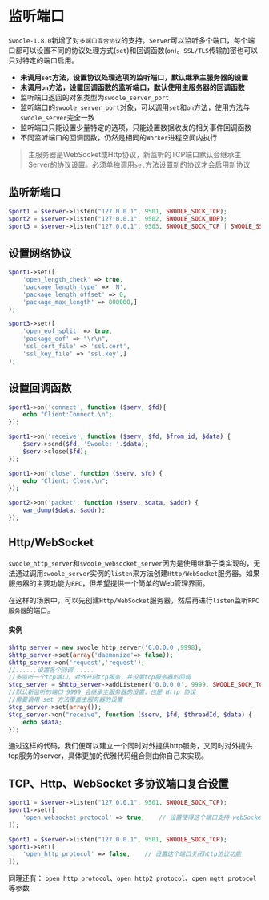 # 监听端口

 `Swoole-1.8.0`新增了对`多端口混合协议`的支持。`Server`可以监听多个端口，每个端口都可以设置不同的协议处理方式(`set`)和回调函数(`on`)。`SSL/TLS`传输加密也可以只对特定的端口启用。

* **未调用`set`方法，设置协议处理选项的监听端口，默认继承主服务器的设置**
* **未调用`on`方法，设置回调函数的监听端口，默认使用主服务器的回调函数**
* 监听端口返回的对象类型为`swoole_server_port`
* 监听端口的`swoole_server_port`对象，可以调用`set`和`on`方法，使用方法与`swoole_server`完全一致
* 监听端口只能设置少量特定的选项，只能设置数据收发的相关事件回调函数
* 不同监听端口的回调函数，仍然是相同的`Worker`进程空间内执行

> 主服务器是WebSocket或Http协议，新监听的TCP端口默认会继承主Server的协议设置。必须单独调用`set`方法设置新的协议才会启用新协议

监听新端口
----
```php
$port1 = $server->listen("127.0.0.1", 9501, SWOOLE_SOCK_TCP);
$port2 = $server->listen("127.0.0.1", 9502, SWOOLE_SOCK_UDP);
$port3 = $server->listen("127.0.0.1", 9503, SWOOLE_SOCK_TCP | SWOOLE_SSL);
```

设置网络协议
----
```php
$port1->set([
	'open_length_check' => true,
	'package_length_type' => 'N',
	'package_length_offset' => 0,
	'package_max_length' => 800000,]
);

$port3->set([
	'open_eof_split' => true,
	'package_eof' => "\r\n",
	'ssl_cert_file' => 'ssl.cert',
	'ssl_key_file' => 'ssl.key',]
);
```

设置回调函数
-----
```php
$port1->on('connect', function ($serv, $fd){
    echo "Client:Connect.\n";
});

$port1->on('receive', function ($serv, $fd, $from_id, $data) {
    $serv->send($fd, 'Swoole: '.$data);
    $serv->close($fd);
});

$port1->on('close', function ($serv, $fd) {
    echo "Client: Close.\n";
});

$port2->on('packet', function ($serv, $data, $addr) {
    var_dump($data, $addr);
});
```

Http/WebSocket
----
`swoole_http_server`和`swoole_websocket_server`因为是使用继承子类实现的，无法通过调用`swoole_server`实例的`listen`来方法创建`Http/WebSocket`服务器。如果服务器的主要功能为`RPC`，但希望提供一个简单的Web管理界面。

在这样的场景中，可以先创建`Http/WebSocket`服务器，然后再进行`listen`监听`RPC服务器`的端口。

#### 实例
```php
$http_server = new swoole_http_server('0.0.0.0',9998); 
$http_server->set(array('daemonize'=> false));
$http_server->on('request','request');
//......设置各个回调......
//多监听一个tcp端口，对外开启tcp服务，并设置tcp服务器的回调
$tcp_server = $http_server->addListener('0.0.0.0', 9999, SWOOLE_SOCK_TCP);
//默认新监听的端口 9999 会继承主服务器的设置，也是 Http 协议
//需要调用 set 方法覆盖主服务器的设置
$tcp_server->set(array());
$tcp_server->on("receive", function ($serv, $fd, $threadId, $data) {
	echo $data;
});
```
通过这样的代码，我们便可以建立一个同时对外提供http服务，又同时对外提供tcp服务的server，具体更加的优雅代码组合则由你自己来实现。


## TCP、Http、WebSocket 多协议端口复合设置

```php
$port1 = $server->listen("127.0.0.1", 9501, SWOOLE_SOCK_TCP);
$port1->set([
    'open_websocket_protocol' => true,    // 设置使得这个端口支持 webSocket 协议
]);
```

```php
$port1 = $server->listen("127.0.0.1", 9501, SWOOLE_SOCK_TCP);
$port1->set([
    'open_http_protocol' => false,    // 设置这个端口关闭http协议功能
]);
```

同理还有： `open_http_protocol`、`open_http2_protocol`、`open_mqtt_protocol` 等参数
